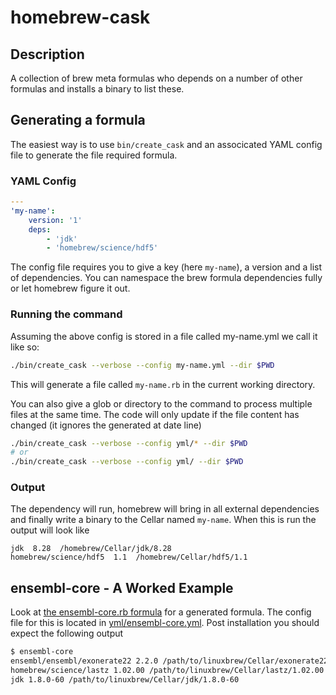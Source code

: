 # homebrew-cask

## Description
A collection of brew meta formulas who depends on a number of other formulas and installs a binary to list these.

## Generating a formula
The easiest way is to use `bin/create_cask` and an associcated YAML config file to generate the file required formula.

### YAML Config

```yaml
---
'my-name':
    version: '1'
    deps:
        - 'jdk'
        - 'homebrew/science/hdf5'
```

The config file requires you to give a key (here `my-name`), a version and a list of dependencies. You can namespace the brew formula dependencies fully or let homebrew figure it out.

### Running the command

Assuming the above config is stored in a file called my-name.yml we call it like so:

```bash
./bin/create_cask --verbose --config my-name.yml --dir $PWD
```

This will generate a file called `my-name.rb` in the current working directory.

You can also give a glob or directory to the command to process multiple files at the same time. The code will only update if the file content has changed (it ignores the generated at date line)

```bash
./bin/create_cask --verbose --config yml/* --dir $PWD
# or
./bin/create_cask --verbose --config yml/ --dir $PWD
```

### Output

The dependency will run, homebrew will bring in all external dependencies and finally write a binary to the Cellar named `my-name`. When this is run the output will look like

```
jdk  8.28  /homebrew/Cellar/jdk/8.28
homebrew/science/hdf5  1.1  /homebrew/Cellar/hdf5/1.1
```

## ensembl-core - A Worked Example
Look at [the ensembl-core.rb formula](https://github.com/Ensembl/homebrew-cask/blob/master/ensembl-core.rb) for a generated formula. The config file for this is located in [yml/ensembl-core.yml](https://github.com/Ensembl/homebrew-cask/blob/master/yml/ensembl-core.yml). Post installation you should expect the following output

```bash
$ ensembl-core
ensembl/ensembl/exonerate22 2.2.0 /path/to/linuxbrew/Cellar/exonerate22/2.2.0
homebrew/science/lastz 1.02.00 /path/to/linuxbrew/Cellar/lastz/1.02.00
jdk 1.8.0-60 /path/to/linuxbrew/Cellar/jdk/1.8.0-60
```

